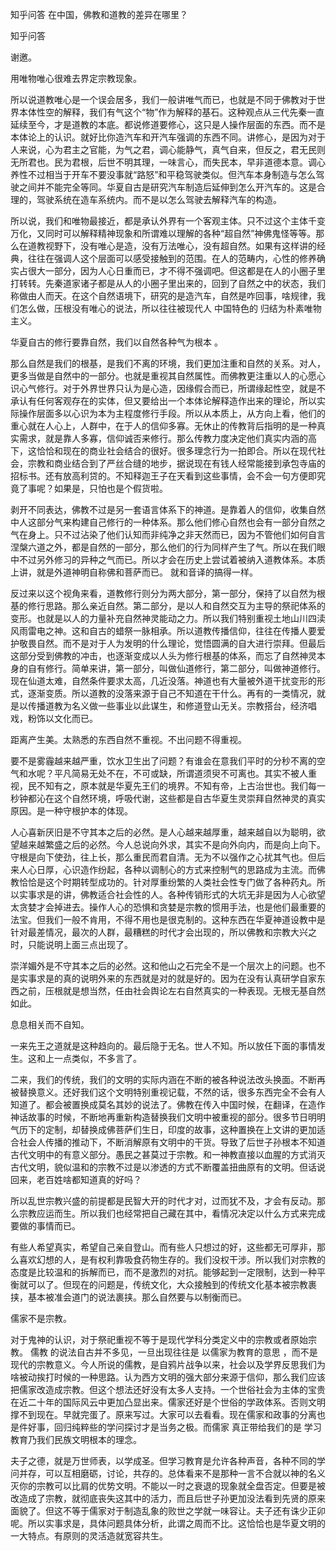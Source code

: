  
 知乎问答 在中国，佛教和道教的差异在哪里？ 
 
 
 
 
 
 知乎问答 
 
 

 

 谢邀。 

 用唯物唯心很难去界定宗教现象。 

 所以说道教唯心是一个误会居多，我们一般讲唯气而已，也就是不同于佛教对于世界本体性空的解释，我们有气这个“物”作为解释的基石。这种观点从三代先秦一直延续至今，才是道教的本底。都说修道要修心，这只是人操作层面的东西。而不是本体论上的认识。就好比你造汽车和开汽车强调的东西不同。讲修心，是因为对于人来说，心为君主之官能，为气之君，调心能静气，真气自来，但反之，君无民则无所君也。民为君根，后世不明其理，一味言心，而失民本，早非道德本意。调心养性不过相当于开车不要没事就“路怒”和平稳驾驶类似。但汽车本身制造与怎么驾驶之间并不能完全等同。华夏自古是研究汽车制造后延伸到怎么开汽车的。这是合理的，驾驶系统在造车系统内。而不是以怎么驾驶去解释汽车的构造。 

 所以说，我们和唯物最接近，都是承认外界有一个客观主体。只不过这个主体千变万化，又同时可以解释精神现象和所谓难以理解的各种“超自然”神佛鬼怪等等。那么在道教视野下，没有唯心是造，没有万法唯心，没有超自然。如果有这样讲的经典，往往在强调人这个层面可以感受接触到的范围。在人的范畴内，心性的修养确实占很大一部分，因为人心日重而已，才不得不强调吧。但这都是在人的小圈子里打转转。先秦道家诸子都是从人的小圈子里出来的，回到了自然之中的状态，我们称做由人而天。在这个自然语境下，研究的是造汽车，自然是咋回事，啥规律，我们怎么做，压根没有唯心的说法，所以往往被现代人 中国特色的 归结为朴素唯物主义。 

 

 

 华夏自古的修行要靠自然，我们以自然各种气为根本 。 

 

 

 那么自然是我们的根基，是我们不离的环境，我们更加注重和自然的关系。对人，更多当做是自然中的一部分。也就是重视其自然属性。而佛教更注重以人的心愿心识心气修行。对于外界世界只认为是心造，因缘假合而已，所谓缘起性空，就是不承认有任何客观存在的实体，但又要给出一个本体论解释造作出来的理论，所以实际操作层面多以心识为本为主程度修行手段。所以从本质上，从方向上看，他们的重心就在人心上，人群中，在于人的信仰多寡。无休止的传教背后指明的是一种真实需求，就是靠人多寡，信仰诚否来修行。那么传教力度决定他们真实内涵的高下，这恰恰和现在的商业社会结合的很好。很多理念行为一拍即合。所以在现代社会，宗教和商业结合到了严丝合缝的地步，据说现在有钱人经常能接到承包寺庙的招标书。还有放高利贷的。不知释迦王子在天看到这些事情，会不会一句方便即究竟了事呢？如果是，只怕也是个假货啦。 

 剥开不同表达，佛教不过是另一套语言体系下的神道。是靠着人的信仰，收集自然中人这部分气来构建自己修行的一种体系。那么他们修心自然也会有一部分自然之气在身上。只不过沾染了他们认知而非纯净之非天然而已，因为不管他们如何自言涅槃六道之外，都是自然的一部分，那么他们的行为同样产生了气。所以在我们眼中不过另外修习的异种之气而已。所以才会在历史上尝试着被纳入道教体系。本质上讲，就是外道神明自称佛和菩萨而已。 就和音译的搞得一样。 

 反过来以这个视角来看，道教修行则分为两大部分，第一部分，保持了以自然为根基的修行思路。那么亲近自然。第二部分，是以人和自然交互为主导的祭祀体系的变形。也就是以人的力量补充自然神灵能动之力。所以我们特别重视土地山川四渎风雨雷电之神。这和自古的蜡祭一脉相承。所以道教传播信仰，往往在传播人要爱护敬畏自然。而不是对于人为发明的什么理论，觉悟圆满的自大进行崇拜。但最后这部分受到佛教的冲击，也逐渐变成以人头为修行根基的体系，而忘了自然神灵本身的自有修行。简单来讲，第一部分，叫做仙道修行，第二部分，叫做神道修行。现在仙道太难，自然条件要求太高，几近没落。神道也有大量被外道干扰变形的形式，逐渐变质。所以道教的没落来源于自己不知道在干什么。再有的一类情况，就是以传播道教为名义做一些事业以此谋生，和修道登山无关。宗教搭台，经济唱戏，粉饰以文化而已。 

 

 

 距离产生美。太熟悉的东西自然不重视。不出问题不得重视。 

 要不是雾霾越来越严重，饮水卫生出了问题？有谁会在意我们平时的分秒不离的空气和水呢？平凡简易无处不在，不可或缺，所谓道须臾不可离也。其实不被人重视，民不知有之，原本就是华夏先王们的境界。不知有帝，上古治世也。我们每一秒钟都沁在这个自然环境，呼吸代谢，这些都是自古华夏生灵崇拜自然神灵的真实原因。是一种守根护本的体现。 

 人心喜新厌旧是不守其本之后的必然。是人心越来越厚重，越来越自以为聪明，欲望越来越繁盛之后的必然。今人总说向外求，其实不是向外向内，而是向上向下。守根是向下使劲，往上长，那么重民而君自清。无为不以强作之心扰其气也。但后来人心日厚，心识造作纷起，各种以调制心的方式来控制气的思路成为主流。而佛教恰恰是这个时期转型成功的。针对厚重纷繁的人类社会性专门做了各种药丸。所以实事求是的讲，佛教适合社会性的人。各种传销形式的大坑无非是因为人心欲望太贪婪才会掉进去。操作人心的恐惧和贪婪是宗教的惯用手法，也是他们最重要的法宝。但我们一般不肯用，不得不用也是很克制的。这种东西在华夏神道设教中是针对最差情况，最次的人群，最糟糕的时代才会出现的，所以佛教和宗教大兴之时，只能说明上面三点出现了。 

 崇洋媚外是不守其本之后的必然。这和他山之石完全不是一个层次上的问题。也不是实事求是的真的说明外来的东西就是对的就是好的。因为在没有认真研学自家东西之前，压根就是想当然，任由社会舆论左右自然真实的一种表现。无根无基自然如此。 

 

 

 息息相关而不自知。 

 一来先王之道就是这种趋向的。最后隐于无名。世人不知。所以放任下面的事情发生。这和上一点类似，不多言了。 

 二来，我们的传统，我们的文明的实际内涵在不断的被各种说法改头换面。不断再被替换意义。还好我们这个文明特别重视记载，不然的话，很多东西完全不会有人知道了。都会被置换成莫名其妙的说法了。佛教在传入中国时候，在翻译，在造作神话故事的时候，不断地再重新构造替换我们文明中被重视的部分。很多节日明明气历下的定制，却替换成佛菩萨们生日，印度的故事，这种置换在上文讲的更加适合社会人传播的推动下，不断消解原有文明中的干货。导致了后世子孙根本不知道古代文明中的有意义部分。愚民之甚莫过于宗教。和一神教直接以血腥的方式消灭古代文明，貌似温和的宗教不过是以渗透的方式不断覆盖扭曲原有的文明。但话说回来，老百姓啥都知道真的好吗？ 

 所以乱世宗教兴盛的前提都是民智大开的时代才对，过而犹不及，才会有反动。那么宗教应运而生。所以我们也经常把自己藏在其中，看情况决定以什么方式来完成要做的事情而已。 

 有些人希望真实，希望自己亲自登山。而有些人只想过的好，这些都无可厚非，那么喜欢幻想的人，是有权利靠吸食药物生存的。我们没权干涉。所以我们对宗教的态度是比较温和的拆解而已，而不是激烈的对抗。能够起到一定限制，达到一种平衡就可以了。但现在的问题是，传统文化，大众接触到的传统文化基本被宗教裹挟，基本被准会道门的说法裹挟。那么自然要与以制衡而已。 

 

 

 儒家不是宗教。 

 对于鬼神的认识，对于祭祀重视不等于是现代学科分类定义中的宗教或者原始宗教。 儒教 的说法自古并不多见，一旦出现往往是 以儒家为教育的意思 ，而不是现代的宗教意义。今人所说的儒教，是自鸦片战争以来，社会以及学界反思我们为啥被动挨打时候的一种思路。认为西方文明的强大部分来源于信仰，那么我们应该把儒家改造成宗教。但这个想法还好没有太多人支持。一个世俗社会为主体的宝贵在近二十年的国际风云中更加凸显出来。儒家还好是个世俗的学政体系。否则文明撑不到现在。早就完蛋了。原来写过。大家可以去看看。现在儒家和政事的分离也是件好事，回归纯粹些的学问探讨才是当务之极。而儒家 真正带给我们的是 学习教育乃我们民族文明根本的理念。 

 夫子之德，就是万世师表，以学成圣。但学习教育是允许各种声音，各种不同的学问并存，可以互相磨砺，讨论，共存的。总体看来不是那种一言不合就以神的名义灭你的宗教可以比肩的优势文明。不能以一时之衰退的现象就全盘否定。但要是被改造成了宗教，就彻底丧失这其中的活力，而且后世子孙更加没法看到先贤的原来面貌了。但这不等于儒家对于制造乱象的败世之学就一味容让。夫子还有诛少正卯呢。所以实事求是，具体问题具体分析，此谓之周而不比。这恰恰也是华夏文明的一大特点。有原则的灵活造就宽容共生。 